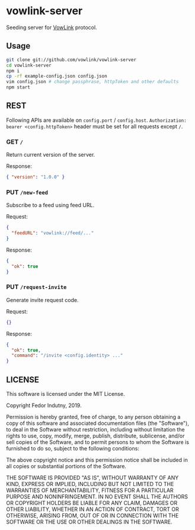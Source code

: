 # vowlink-server

Seeding server for [VowLink] protocol.

## Usage

```sh
git clone git://github.com/vowlink/vowlink-server
cd vowlink-server
npm i
cp -rf example-config.json config.json
vim config.json # change passphrase, httpToken and other defaults
npm start
```

## REST

Following APIs are available on `config.port` / `config.host`.
`Authorization: bearer <config.httpToken>` header must be set for all
requests except `/`.

### GET `/`

Return current version of the server.

Response:
```json
{ "version": "1.0.0" }
```

### PUT `/new-feed`

Subscribe to a feed using feed URL.

Request:
```json
{
  "feedURL": "vowlink://feed/..."
}
```

Response:
```json
{
  "ok": true
}
```

### PUT `/request-invite`

Generate invite request code.

Request:
```json
{}
```

Response:
```json
{
  "ok": true,
  "command": "/invite <config.identity> ..."
}
```

## LICENSE

This software is licensed under the MIT License.

Copyright Fedor Indutny, 2019.

Permission is hereby granted, free of charge, to any person obtaining a
copy of this software and associated documentation files (the
"Software"), to deal in the Software without restriction, including
without limitation the rights to use, copy, modify, merge, publish,
distribute, sublicense, and/or sell copies of the Software, and to permit
persons to whom the Software is furnished to do so, subject to the
following conditions:

The above copyright notice and this permission notice shall be included
in all copies or substantial portions of the Software.

THE SOFTWARE IS PROVIDED "AS IS", WITHOUT WARRANTY OF ANY KIND, EXPRESS
OR IMPLIED, INCLUDING BUT NOT LIMITED TO THE WARRANTIES OF
MERCHANTABILITY, FITNESS FOR A PARTICULAR PURPOSE AND NONINFRINGEMENT. IN
NO EVENT SHALL THE AUTHORS OR COPYRIGHT HOLDERS BE LIABLE FOR ANY CLAIM,
DAMAGES OR OTHER LIABILITY, WHETHER IN AN ACTION OF CONTRACT, TORT OR
OTHERWISE, ARISING FROM, OUT OF OR IN CONNECTION WITH THE SOFTWARE OR THE
USE OR OTHER DEALINGS IN THE SOFTWARE.

[VowLink]: https://github.com/vowlink/vowlink
